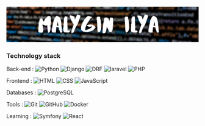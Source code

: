 ![header](https://github.com/ilya1231231/ilya1231231/blob/main/assets/Malygin%20Ilya.png)

### Technology stack

Back-end :
![Python](https://img.shields.io/badge/-Python-151515?style=for-the-badge&logo=python)
![Django](https://img.shields.io/badge/-Django-<090909>?style=for-the-badge&logo=django)
![DRF](https://img.shields.io/badge/-DRF-FA5858?style=for-the-badge&logo=django)
![laravel](https://img.shields.io/badge/-laravel-4000FF?style=for-the-badge&logo=laravel)
![PHP](https://img.shields.io/badge/-php-4000FF?style=for-the-badge&logo=php)

Frontend :
![HTML](https://img.shields.io/badge/-HTML5-FA5858?style=for-the-badge&logo=HTML5)
![CSS](https://img.shields.io/badge/-CSS3-4000FF?style=for-the-badge&logo=CSS3)
![JavaScript](https://img.shields.io/badge/-JavaScript-151515?style=for-the-badge&logo=JavaScript)

Databases :
![PostgreSQL](https://img.shields.io/badge/-SQL-A4A4A4?style=for-the-badge&logo=PostgreSQL)

Tools :
![Git](https://img.shields.io/badge/-Git-090909?style=for-the-badge&logo=Git)
![GitHub](https://img.shields.io/badge/-GitHub-090909?style=for-the-badge&logo=GitHub)
![Docker](https://img.shields.io/badge/-Docker-A4A4A4?style=for-the-badge&logo=Docker)

Learning :
![Symfony](https://img.shields.io/badge/-Symfony-151515?style=for-the-badge&logo=Symfony)
![React](https://img.shields.io/badge/-React-151515?style=for-the-badge&logo=React)


